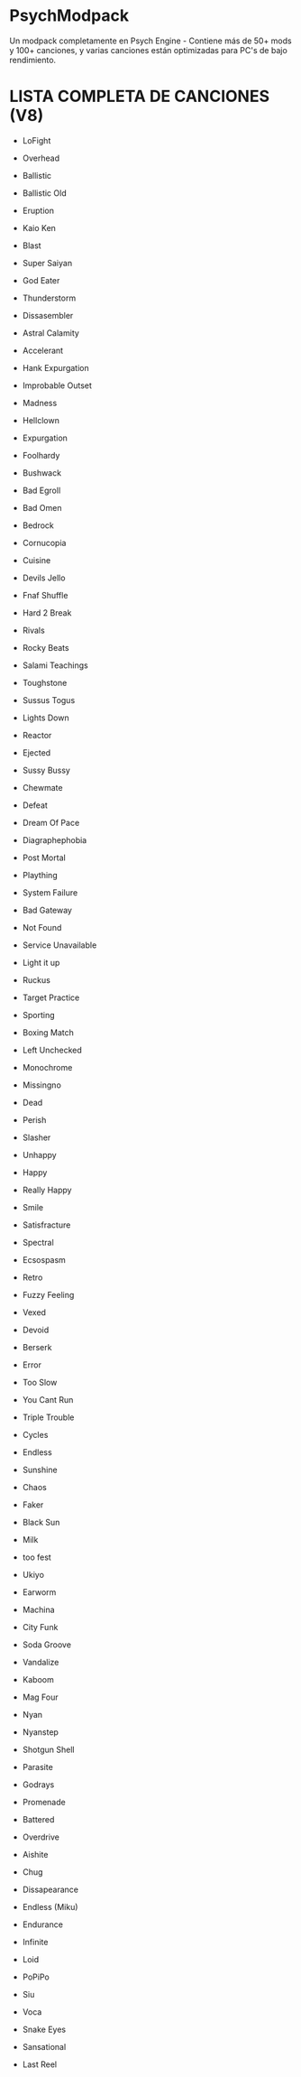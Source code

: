 # PsychModpack
Un modpack completamente en Psych Engine - Contiene más de 50+ mods y 100+ canciones, y varias canciones están optimizadas para PC's de bajo rendimiento.


# LISTA COMPLETA DE CANCIONES (V8)
- LoFight
- Overhead
- Ballistic
- Ballistic Old

- Eruption
- Kaio Ken
- Blast
- Super Saiyan
- God Eater
- Thunderstorm
- Dissasembler
- Astral Calamity

- Accelerant
- Hank Expurgation
- Improbable Outset
- Madness
- Hellclown
- Expurgation

- Foolhardy
- Bushwack

- Bad Egroll
- Bad Omen
- Bedrock
- Cornucopia
- Cuisine
- Devils Jello
- Fnaf Shuffle
- Hard 2 Break
- Rivals
- Rocky Beats
- Salami Teachings
- Toughstone

- Sussus Togus
- Lights Down
- Reactor
- Ejected
- Sussy Bussy
- Chewmate
- Defeat

- Dream Of Pace
- Diagraphephobia
- Post Mortal
- Plaything
- System Failure

- Bad Gateway
- Not Found
- Service Unavailable

- Light it up
- Ruckus
- Target Practice
- Sporting
- Boxing Match

- Left Unchecked
- Monochrome
- Missingno

- Dead
- Perish
- Slasher

- Unhappy
- Happy
- Really Happy
- Smile

- Satisfracture
- Spectral
- Ecsospasm
- Retro
- Fuzzy Feeling

- Vexed
- Devoid
- Berserk
- Error

- Too Slow
- You Cant Run
- Triple Trouble
- Cycles
- Endless
- Sunshine
- Chaos
- Faker
- Black Sun
- Milk
- too fest

- Ukiyo
- Earworm
- Machina
- City Funk
- Soda Groove

- Vandalize
- Kaboom
- Mag Four

- Nyan
- Nyanstep

- Shotgun Shell
- Parasite
- Godrays
- Promenade

- Battered
- Overdrive

- Aishite
- Chug
- Dissapearance
- Endless (Miku)
- Endurance
- Infinite
- Loid
- PoPiPo
- Siu
- Voca

- Snake Eyes
- Sansational
- Last Reel
